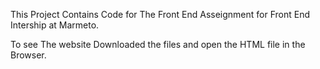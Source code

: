 This Project Contains Code for The Front End Asseignment for Front End Intership at Marmeto.

To see The website Downloaded the files and open the HTML file in the Browser.
